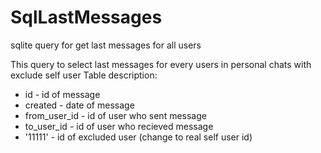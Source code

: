 # SqlLastMessages
sqlite query for get last messages for all users

This query to select last messages for every users in personal chats with exclude self user
Table description:
- id - id of message
- created - date of message
- from_user_id - id of user who sent message
- to_user_id - id of user who recieved message
- '11111' - id of excluded user (change to real self user id)
